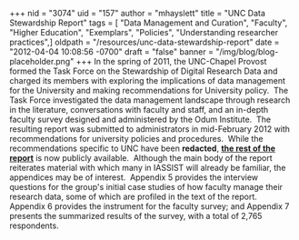 +++
nid = "3074"
uid = "157"
author = "mhayslett"
title = "UNC Data Stewardship Report"
tags = [ "Data Management and Curation", "Faculty", "Higher Education", "Exemplars", "Policies", "Understanding researcher practices",]
oldpath = "/resources/unc-data-stewardship-report"
date = "2012-04-04 10:08:56 -0700"
draft = "false"
banner = "/img/blog/blog-placeholder.png"
+++
In the spring of 2011, the UNC-Chapel Provost formed the Task Force on
the Stewardship of Digital Research Data and charged its members with
exploring the implications of data management for the University and
making recommendations for University policy.  The Task Force
investigated the data management landscape through research in the
literature, conversations with faculty and staff, and an in-depth
faculty survey designed and administered by the Odum Institute.  The
resulting report was submitted to administrators in mid-February 2012
with recommendations for university policies and procedures.  While the
recommendations specific to UNC have been **redacted**, **[the rest of
the
report](http://sils.unc.edu/files/blog/UNC_Research_Data_Stewardship_Report.pdf "UNC Data Stewardship Report")**
is now publicly available.  Although the main body of the report
reiterates material with which many in IASSIST will already be familiar,
the appendices may be of interest.  Appendix 5 provides the interview
questions for the group's initial case studies of how faculty manage
their research data, some of which are profiled in the text of the
report.  Appendix 6 provides the instrument for the faculty survey; and
Appendix 7 presents the summarized results of the survey, with a total
of 2,765 respondents.
